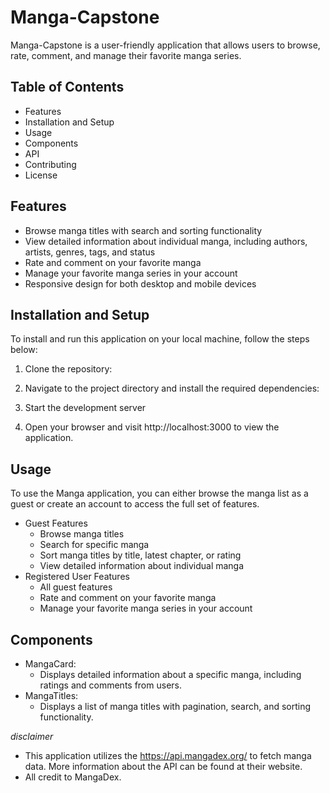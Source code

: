# Manga-Capstone

Manga-Capstone is a user-friendly application that allows users to browse, rate, comment, and manage their favorite manga series.

## Table of Contents

- Features
- Installation and Setup
- Usage
- Components
- API
- Contributing
- License

## Features

- Browse manga titles with search and sorting functionality
- View detailed information about individual manga, including authors, artists, genres, tags, and status
- Rate and comment on your favorite manga
- Manage your favorite manga series in your account
- Responsive design for both desktop and mobile devices

## Installation and Setup

To install and run this application on your local machine, follow the steps below:

1. Clone the repository:
   
2. Navigate to the project directory and install the required dependencies:

3. Start the development server

4. Open your browser and visit http://localhost:3000 to view the application.

## Usage

To use the Manga application, you can either browse the manga list as a guest or create an account to access the full set of features.

- Guest Features
    - Browse manga titles
    - Search for specific manga
    - Sort manga titles by title, latest chapter, or rating
    - View detailed information about individual manga
- Registered User Features
    - All guest features
    - Rate and comment on your favorite manga
    - Manage your favorite manga series in your account

## Components

- MangaCard: 
    - Displays detailed information about a specific manga, including ratings and comments from users.
- MangaTitles: 
    - Displays a list of manga titles with pagination, search, and sorting functionality.



*disclaimer*
- This application utilizes the https://api.mangadex.org/ to fetch manga data. More information about the API can be found at their website.
- All credit to MangaDex.
